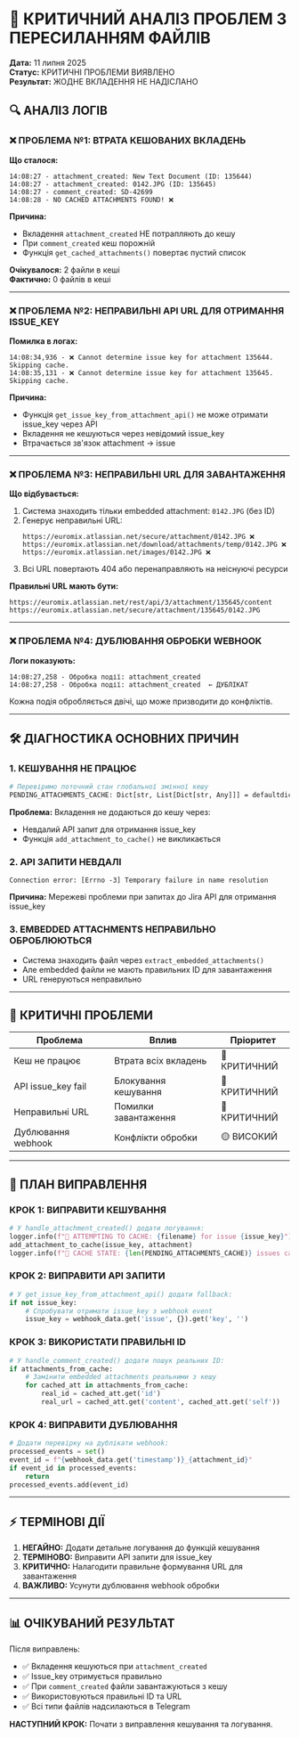 # 🚨 КРИТИЧНИЙ АНАЛІЗ ПРОБЛЕМ З ПЕРЕСИЛАННЯМ ФАЙЛІВ

**Дата:** 11 липня 2025  
**Статус:** КРИТИЧНІ ПРОБЛЕМИ ВИЯВЛЕНО  
**Результат:** ЖОДНЕ ВКЛАДЕННЯ НЕ НАДІСЛАНО

## 🔍 АНАЛІЗ ЛОГІВ

### **❌ ПРОБЛЕМА №1: ВТРАТА КЕШОВАНИХ ВКЛАДЕНЬ**

**Що сталося:**
```
14:08:27 - attachment_created: New Text Document (ID: 135644) 
14:08:27 - attachment_created: 0142.JPG (ID: 135645)
14:08:27 - comment_created: SD-42699
14:08:28 - NO CACHED ATTACHMENTS FOUND! ❌
```

**Причина:** 
- Вкладення `attachment_created` НЕ потрапляють до кешу
- При `comment_created` кеш порожній
- Функція `get_cached_attachments()` повертає пустий список

**Очікувалося:** 2 файли в кеші  
**Фактично:** 0 файлів в кеші

---

### **❌ ПРОБЛЕМА №2: НЕПРАВИЛЬНІ API URL ДЛЯ ОТРИМАННЯ ISSUE_KEY**

**Помилка в логах:**
```
14:08:34,936 - ❌ Cannot determine issue key for attachment 135644. Skipping cache.
14:08:35,131 - ❌ Cannot determine issue key for attachment 135645. Skipping cache.
```

**Причина:**
- Функція `get_issue_key_from_attachment_api()` не може отримати issue_key через API
- Вкладення не кешуються через невідомий issue_key
- Втрачається зв'язок attachment → issue

---

### **❌ ПРОБЛЕМА №3: НЕПРАВИЛЬНІ URL ДЛЯ ЗАВАНТАЖЕННЯ**

**Що відбувається:**
1. Система знаходить тільки embedded attachment: `0142.JPG` (без ID)
2. Генерує неправильні URL:
   ```
   https://euromix.atlassian.net/secure/attachment/0142.JPG ❌
   https://euromix.atlassian.net/download/attachments/temp/0142.JPG ❌
   https://euromix.atlassian.net/images/0142.JPG ❌
   ```
3. Всі URL повертають 404 або перенаправляють на неіснуючі ресурси

**Правильні URL мають бути:**
```
https://euromix.atlassian.net/rest/api/3/attachment/135645/content
https://euromix.atlassian.net/secure/attachment/135645/0142.JPG
```

---

### **❌ ПРОБЛЕМА №4: ДУБЛЮВАННЯ ОБРОБКИ WEBHOOK**

**Логи показують:**
```
14:08:27,258 - Обробка події: attachment_created
14:08:27,258 - Обробка події: attachment_created  ← ДУБЛІКАТ
```

Кожна подія обробляється двічі, що може призводити до конфліктів.

---

## 🛠️ ДІАГНОСТИКА ОСНОВНИХ ПРИЧИН

### **1. КЕШУВАННЯ НЕ ПРАЦЮЄ**
```bash
# Перевіримо поточний стан глобальної змінної кешу
PENDING_ATTACHMENTS_CACHE: Dict[str, List[Dict[str, Any]]] = defaultdict(list)
```

**Проблема:** Вкладення не додаються до кешу через:
- Невдалий API запит для отримання issue_key
- Функція `add_attachment_to_cache()` не викликається

### **2. API ЗАПИТИ НЕВДАЛІ**
```
Connection error: [Errno -3] Temporary failure in name resolution
```

**Причина:** Мережеві проблеми при запитах до Jira API для отримання issue_key

### **3. EMBEDDED ATTACHMENTS НЕПРАВИЛЬНО ОБРОБЛЮЮТЬСЯ**
- Система знаходить файл через `extract_embedded_attachments()`
- Але embedded файли не мають правильних ID для завантаження
- URL генеруються неправильно

---

## 🚨 КРИТИЧНІ ПРОБЛЕМИ

| Проблема | Вплив | Пріоритет |
|----------|--------|-----------|
| Кеш не працює | Втрата всіх вкладень | 🔴 КРИТИЧНИЙ |
| API issue_key fail | Блокування кешування | 🔴 КРИТИЧНИЙ |
| Неправильні URL | Помилки завантаження | 🔴 КРИТИЧНИЙ |
| Дублювання webhook | Конфлікти обробки | 🟡 ВИСОКИЙ |

---

## 🎯 ПЛАН ВИПРАВЛЕННЯ

### **КРОК 1: ВИПРАВИТИ КЕШУВАННЯ**
```python
# У handle_attachment_created() додати логування:
logger.info(f"🔵 ATTEMPTING TO CACHE: {filename} for issue {issue_key}")
add_attachment_to_cache(issue_key, attachment)
logger.info(f"🔵 CACHE STATE: {len(PENDING_ATTACHMENTS_CACHE)} issues cached")
```

### **КРОК 2: ВИПРАВИТИ API ЗАПИТИ**
```python
# У get_issue_key_from_attachment_api() додати fallback:
if not issue_key:
    # Спробувати отримати issue_key з webhook event
    issue_key = webhook_data.get('issue', {}).get('key', '')
```

### **КРОК 3: ВИКОРИСТАТИ ПРАВИЛЬНІ ID**
```python
# У handle_comment_created() додати пошук реальних ID:
if attachments_from_cache:
    # Замінити embedded attachments реальними з кешу
    for cached_att in attachments_from_cache:
        real_id = cached_att.get('id')
        real_url = cached_att.get('content', cached_att.get('self'))
```

### **КРОК 4: ВИПРАВИТИ ДУБЛЮВАННЯ**
```python
# Додати перевірку на дублікати webhook:
processed_events = set()
event_id = f"{webhook_data.get('timestamp')}_{attachment_id}"
if event_id in processed_events:
    return
processed_events.add(event_id)
```

---

## ⚡ ТЕРМІНОВI ДІЇ

1. **НЕГАЙНО:** Додати детальне логування до функцій кешування
2. **ТЕРМІНОВО:** Виправити API запити для issue_key 
3. **КРИТИЧНО:** Налагодити правильне формування URL для завантаження
4. **ВАЖЛИВО:** Усунути дублювання webhook обробки

---

## 📊 ОЧІКУВАНИЙ РЕЗУЛЬТАТ

Після виправлень:
- ✅ Вкладення кешуються при `attachment_created`
- ✅ Issue_key отримується правильно  
- ✅ При `comment_created` файли завантажуються з кешу
- ✅ Використовуються правильні ID та URL
- ✅ Всі типи файлів надсилаються в Telegram

**НАСТУПНИЙ КРОК:** Почати з виправлення кешування та логування.
